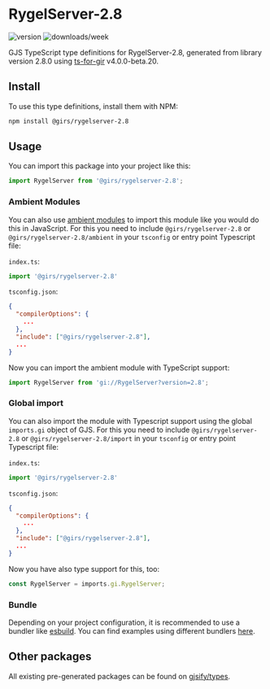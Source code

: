 
# RygelServer-2.8

![version](https://img.shields.io/npm/v/@girs/rygelserver-2.8)
![downloads/week](https://img.shields.io/npm/dw/@girs/rygelserver-2.8)


GJS TypeScript type definitions for RygelServer-2.8, generated from library version 2.8.0 using [ts-for-gir](https://github.com/gjsify/ts-for-gir) v4.0.0-beta.20.


## Install

To use this type definitions, install them with NPM:
```bash
npm install @girs/rygelserver-2.8
```

## Usage

You can import this package into your project like this:
```ts
import RygelServer from '@girs/rygelserver-2.8';
```

### Ambient Modules

You can also use [ambient modules](https://github.com/gjsify/ts-for-gir/tree/main/packages/cli#ambient-modules) to import this module like you would do this in JavaScript.
For this you need to include `@girs/rygelserver-2.8` or `@girs/rygelserver-2.8/ambient` in your `tsconfig` or entry point Typescript file:

`index.ts`:
```ts
import '@girs/rygelserver-2.8'
```

`tsconfig.json`:
```json
{
  "compilerOptions": {
    ...
  },
  "include": ["@girs/rygelserver-2.8"],
  ...
}
```

Now you can import the ambient module with TypeScript support: 

```ts
import RygelServer from 'gi://RygelServer?version=2.8';
```

### Global import

You can also import the module with Typescript support using the global `imports.gi` object of GJS.
For this you need to include `@girs/rygelserver-2.8` or `@girs/rygelserver-2.8/import` in your `tsconfig` or entry point Typescript file:

`index.ts`:
```ts
import '@girs/rygelserver-2.8'
```

`tsconfig.json`:
```json
{
  "compilerOptions": {
    ...
  },
  "include": ["@girs/rygelserver-2.8"],
  ...
}
```

Now you have also type support for this, too:

```ts
const RygelServer = imports.gi.RygelServer;
```

### Bundle

Depending on your project configuration, it is recommended to use a bundler like [esbuild](https://esbuild.github.io/). You can find examples using different bundlers [here](https://github.com/gjsify/ts-for-gir/tree/main/examples).

## Other packages

All existing pre-generated packages can be found on [gjsify/types](https://github.com/gjsify/types).

